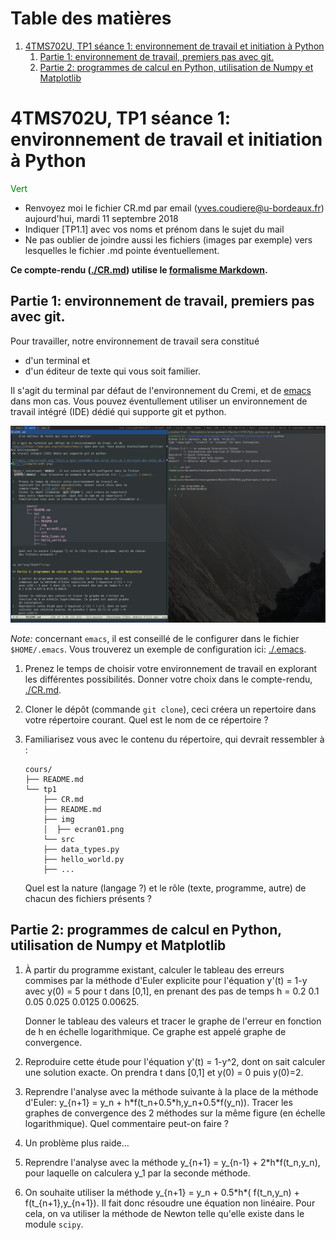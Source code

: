 
# Table des matières

1.  [4TMS702U, TP1 séance 1: environnement de travail et initiation à Python](#org9412c42)
    1.  [Partie 1: environnement de travail, premiers pas avec git.](#org777e69a)
    2.  [Partie 2: programmes de calcul en Python, utilisation de Numpy et Matplotlib](#org8476dc7)



<a id="org9412c42"></a>

# 4TMS702U, TP1 séance 1: environnement de travail et initiation à Python

<span style='color:green'>Vert

-   Renvoyez moi le fichier CR.md par email ([yves.coudiere@u-bordeaux.fr](mailto:yves.coudiere@u-bordeaux.fr))
    aujourd'hui, mardi 11 septembre 2018
-   Indiquer [TP1.1] avec vos noms et prénom dans le sujet du mail
-   Ne pas oublier de joindre aussi les fichiers (images par exemple) vers
    lesquelles le fichier .md pointe éventuellement.

</span>

**Ce compte-rendu ([./CR.md](./CR.md)) utilise le [formalisme Markdown](https://guides.github.com/features/mastering-markdown).**


<a id="org777e69a"></a>

## Partie 1: environnement de travail, premiers pas avec git.

Pour travailler, notre environnement de travail sera constitué 

-   d'un terminal et
-   d'un éditeur de texte qui vous soit familier.

Il s'agit du terminal par défaut de l'environnement du Cremi, et de
[emacs](https://www.gnu.org/software/emacs) dans mon cas. Vous pouvez éventullement utiliser un environnement
de travail intégré (IDE) dédié qui supporte git et python.

[![img](./img/ecran01.png "Voici à quoi ressemble mon écran lors de l'écriture des notes de cours.")](img/ecran01.png) 

*Note:* concernant `emacs`, il est conseillé de le configurer dans le fichier
`$HOME/.emacs`. Vous trouverez un exemple de configuration ici: [./.emacs](./.emacs).

1.  Prenez le temps de choisir votre environnement de travail en
    explorant les différentes possibilités. Donner votre choix dans le
    compte-rendu, [./CR.md](./CR.md).
2.  Cloner le dépôt (commande `git clone`), ceci créera un repertoire
    dans votre répertoire courant. Quel est le nom de ce répertoire ?
3.  Familiarisez vous avec le contenu du répertoire, qui devrait ressembler à :
    
        cours/
        ├── README.md
        └── tp1
            ├── CR.md
            ├── README.md
            ├── img
            │  ├── ecran01.png
            └── src
        	├── data_types.py
        	├── hello_world.py
        	├── ...
    
    Quel est la nature (langage ?) et le rôle (texte, programme, autre) de chacun
    des fichiers présents ?


<a id="org8476dc7"></a>

## Partie 2: programmes de calcul en Python, utilisation de Numpy et Matplotlib

1.  À partir du programme existant, calculer le tableau des erreurs
    commises par la méthode d'Euler explicite pour l'équation y'(t) = 1-y
    avec y(0) = 5 pour t dans [0,1], en prenant des pas de temps h = 0.2
    0.1 0.05 0.025 0.0125 0.00625. 
    
    Donner le tableau des valeurs et tracer le graphe de l'erreur en
    fonction de h en échelle logarithmique. Ce graphe est appelé graphe
    de convergence.
2.  Reproduire cette étude pour l'équation y'(t) = 1-y^2, dont on sait
    calculer une solution exacte. On prendra t dans [0,1] et y(0) = 0
    puis y(0)=2.
3.  Reprendre l'analyse avec la méthode suivante à la place de la méthode
    d'Euler: y\_{n+1} = y\_n + h\*f(t\_n+0.5\*h,y\_n+0.5\*f(y\_n)). Tracer les
    graphes de convergence des 2 méthodes sur la même figure (en échelle
    logarithmique). Quel commentaire peut-on faire ?
4.  Un problème plus raide&#x2026;
5.  Reprendre l'analyse avec la méthode y\_{n+1} = y\_{n-1} +
    2\*h\*f(t\_n,y\_n), pour laquelle on calculera y\_1 par la seconde
    méthode.
6.  On souhaite utiliser la méthode y\_{n+1} = y\_n + 0.5\*h\*( f(t\_n,y\_n) +
    f(t\_{n+1},y\_{n+1}). Il fait donc résoudre une équation non
    linéaire. Pour cela, on va utiliser la méthode de Newton telle
    qu'elle existe dans le module `scipy`.

